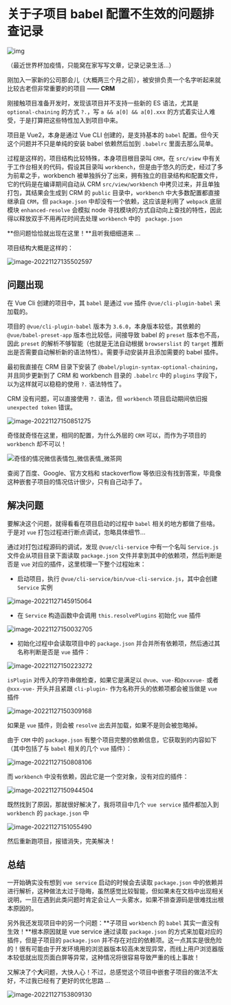 # 关于子项目 babel 配置不生效的问题排查记录

![img](https://cdn.chosan.cn/posts-meta/640-20221127155612970-20221127155702162.png)

（最近世界杯加疫情，只能窝在家写写文章，记录记录生活...）

刚加入一家新的公司那会儿（大概两三个月之前），被安排负责一个名字听起来就比较古老但非常重要的的项目 —— **CRM**

刚接触项目准备开发时，发现该项目并不支持一些新的 ES 语法，尤其是 `optional-chaining` 的方式 `?.`，写 `a && a[0] && a[0].xxx` 的方式着实让人难受，于是打算把这些特性加入到项目中来。

项目是 Vue2，本身是通过 Vue CLI 创建的，是支持基本的 `babel` 配置。但今天这个问题并不只是单纯的安装 babel 依赖然后加到 `.babelrc` 里面去那么简单。

过程是这样的，项目结构比较特殊，本身项目根目录叫 `CRM`，在 `src/view` 中有关于工作台相关的代码，假设其目录叫 `workbench`，但是由于悠久的历史，经过了多为前辈之手，workbench 被单独拆分了出来，拥有独立的目录结构和配置文件，它的代码是在编译期间自动从 CRM `src/view/workbench` 中拷贝过来，并且单独打包，其结果会生成到 CRM 的 `public` 目录中，`workbench` 中大多数配置都直接继承自 `CRM`，但 `package.json` 中却没有一个依赖，这应该是利用了 `webpack` 底层模块 `enhanced-resolve` 会模拟 node 寻找模块的方式自动向上查找的特性，因此得以释放双手不用再花时间去处理 `workbench` 中的 ` package.json` 

**但问题恰恰就出现在这里！**且听我细细道来 ...

项目结构大概是这样的：


![image-20221127135502597](https://cdn.chosan.cn/posts-meta/image-20221127135502597.png)



## 问题出现

在 Vue Cli 创建的项目中，其 `babel` 是通过 `vue` 插件 `@vue/cli-plugin-babel` 来加载的。

项目的 `@vue/cli-plugin-babel` 版本为 `3.6.0`，本身版本较低，其依赖的 `@vue/babel-preset-app` 版本也比较低，间接导致 babel 的 `preset` 版本也不高，因此 `preset` 的解析不够智能（也就是无法自动根据 `browserslist` 的 `target` 推断出是否需要自动解析新的语法特性）。需要手动安装并且添加需要的 babel 插件。

最初我直接在 CRM 目录下安装了 `@babel/plugin-syntax-optional-chaining`，并且同步更新到了 CRM 和 workbench 目录的 `.babelrc` 中的 `plugins` 字段下，以为这样就可以稳稳的使用 `?.` 语法特性了。

CRM 没有问题，可以直接使用 `?.` 语法，但 `workbench` 项目启动期间依旧报 `unexpected token` 错误。

![image-20221127150851275](https://cdn.chosan.cn/posts-meta/image-20221127150851275.png)

奇怪就奇怪在这里，相同的配置，为什么外层的 `CRM` 可以，而作为子项目的 `workbench` 却不可以！

![奇怪的情况微信表情包_微信表情_微茶网](https://cdn.chosan.cn/posts-meta/images.jpeg)

查阅了百度、Google、官方文档和 stackoverflow 等依旧没有找到答案，毕竟像这种嵌套子项目的情况估计很少，只有自己动手了。



## 解决问题

要解决这个问题，就得看看在项目启动的过程中 `babel` 相关的地方都做了些啥。于是对 `vue` 打包过程进行断点调试，忽略具体细节...

通过对打包过程源码的调试，发现 `@vue/cli-service` 中有一个名叫 `Service.js` 文件会从项目目录下面读取 `package.json` 文件并拿到其中的依赖项，然后判断是否是 `vue` 对应的插件，这里梳理一下整个过程始末：

- 启动项目，执行 `@vue/cli-service/bin/vue-cli-service.js`，其中会创建 `Service` 实例

![image-20221127145915064](https://cdn.chosan.cn/posts-meta/image-20221127145915064.png)

- 在 `Service` 构造函数中会调用 `this.resolvePlugins` 初始化 `vue` 插件

![image-20221127150032705](https://cdn.chosan.cn/posts-meta/image-20221127150032705.png)

- 初始化过程中会读取项目中的 `package.json` 并合并所有依赖项，然后通过其名称判断是否是 `vue` 插件：

![image-20221127150223272](https://cdn.chosan.cn/posts-meta/image-20221127150223272.png)

`isPlugin` 对传入的字符串做检查，如果它是满足以 `@vue`、`vue-`和`@xxxvue-` 或者 `@xxx-vue-` 开头并且紧跟 `cli-plugin-` 作为名称开头的依赖项都会被当做是 `vue` 插件

![image-20221127150309168](https://cdn.chosan.cn/posts-meta/image-20221127150309168.png)

如果是 `vue` 插件，则会被 `resolve` 出去并加载，如果不是则会被忽略掉。



由于 `CRM` 中的 `package.json` 有整个项目完整的依赖信息，它获取到的内容如下（其中包括了与 `babel` 相关的几个 `vue` 插件）：

![image-20221127150808106](https://cdn.chosan.cn/posts-meta/image-20221127150808106.png)

而 `workbench` 中没有依赖，因此它是一个空对象，没有对应的插件：

![image-20221127150944504](https://cdn.chosan.cn/posts-meta/image-20221127150944504.png)

既然找到了原因，那就很好解决了，我将项目中几个 `vue service` 插件都加入到 `workbench` 的 `package.json` 中

![image-20221127151055490](https://cdn.chosan.cn/posts-meta/image-20221127151055490.png)



然后重新跑项目，报错消失，完美解决！

## 总结

一开始确实没有想到 `vue service` 启动的时候会去读取 `package.json` 中的依赖并进行解析，这种做法太过于隐晦，虽然感觉比较智能，但如果未在文档中出现相关说明，一旦在遇到此类问题时肯定会让人一头雾水，如果不排查源码是很难找出根本原因的。

另外我还发现项目中的另一个问题：**子项目 `workbench` 的 `babel` 其实一直没有生效！**根本原因就是 vue service 通过读取 `package.json` 的方式来加载对应的插件，但是子项目的 `package.json` 并不存在对应的依赖项。这一点其实是很危险的！很有可能由于开发环境用的浏览器版本较高未发现异常，而线上用户浏览器版本较低就出现页面白屏等异常，这种情况将很容易导致严重的线上事故！

又解决了个**大**问题，大快人心！不过，总感觉这个项目中嵌套子项目的做法不太好，不过我已经有了更好的优化思路 ...

![image-20221127153809130](https://cdn.chosan.cn/posts-meta/image-20221127153809130.png)
